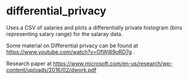 # differential_privacy
Uses a CSV of salaries and plots a differentially private histogram (bins representing salary range) for the salaray data.

Some material on Differential privacy can be found at https://www.youtube.com/watch?v=OfWj89oRD7g .

Research paper at https://www.microsoft.com/en-us/research/wp-content/uploads/2016/02/dwork.pdf
